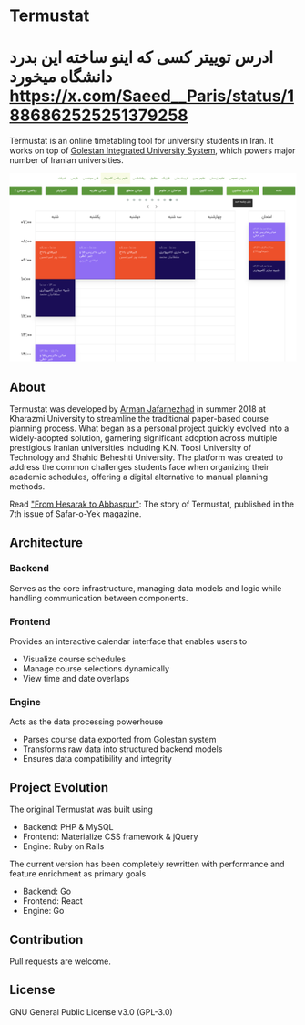 # Termustat
# ادرس توییتر کسی که اینو ساخته این بدرد دانشگاه میخورد https://x.com/Saeed__Paris/status/1886862525251379258


Termustat is an online timetabling tool for university students in Iran. It works on top of [Golestan Integrated University System](https://fa.wikipedia.org/wiki/%DA%AF%D9%84%D8%B3%D8%AA%D8%A7%D9%86_(%D9%86%D8%B1%D9%85_%D8%A7%D9%81%D8%B2%D8%A7%D8%B1)), which powers major number of Iranian universities.

![](docs/screenshot.png)


## About

Termustat was developed by [Arman Jafarnezhad](https://linkedin.com/in/ArmanJ) in summer 2018 at Kharazmi University to streamline the traditional paper-based course planning process. What began as a personal project quickly evolved into a widely-adopted solution, garnering significant adoption across multiple prestigious Iranian universities including K.N. Toosi University of Technology and Shahid Beheshti University.
The platform was created to address the common challenges students face when organizing their academic schedules, offering a digital alternative to manual planning methods.

Read ["From Hesarak to Abbaspur"](https://t.me/sefroyekpub/43): The story of Termustat, published in the 7th issue of Safar-o-Yek magazine.

## Architecture

### Backend

Serves as the core infrastructure, managing data models and logic while handling communication between components.

### Frontend

Provides an interactive calendar interface that enables users to
- Visualize course schedules
- Manage course selections dynamically
- View time and date overlaps

### Engine

Acts as the data processing powerhouse
- Parses course data exported from Golestan system
- Transforms raw data into structured backend models
- Ensures data compatibility and integrity

## Project Evolution

The original Termustat was built using
- Backend: PHP & MySQL
- Frontend: Materialize CSS framework & jQuery
- Engine: Ruby on Rails

The current version has been completely rewritten with performance and feature enrichment as primary goals
- Backend: Go
- Frontend: React
- Engine: Go

## Contribution

Pull requests are welcome.

## License

GNU General Public License v3.0 (GPL-3.0)
